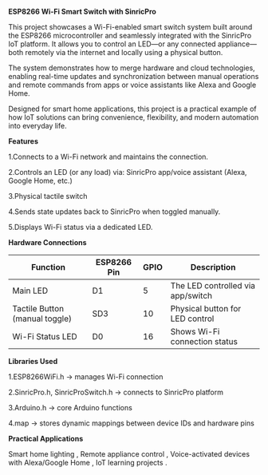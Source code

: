 **ESP8266 Wi-Fi Smart Switch with SinricPro**

This project showcases a Wi-Fi-enabled smart switch system built around the ESP8266 microcontroller and seamlessly integrated with the SinricPro IoT platform. It allows you to control an LED—or any connected appliance—both remotely via the internet and locally using a physical button.

The system demonstrates how to merge hardware and cloud technologies, enabling real-time updates and synchronization between manual operations and remote commands from apps or voice assistants like Alexa and Google Home.

Designed for smart home applications, this project is a practical example of how IoT solutions can bring convenience, flexibility, and modern automation into everyday life.

**Features**

1.Connects to a Wi-Fi network and maintains the connection.

2.Controls an LED (or any load) via:
SinricPro app/voice assistant (Alexa, Google Home, etc.)

3.Physical tactile switch

4.Sends state updates back to SinricPro when toggled manually.

5.Displays Wi-Fi status via a dedicated LED.

**Hardware Connections**

| Function                       | ESP8266 Pin | GPIO | Description                       |
| ------------------------------ | ----------- | ---- | --------------------------------- |
| Main LED                       | D1          | 5    | The LED controlled via app/switch |
| Tactile Button (manual toggle) | SD3         | 10   | Physical button for LED control   |
| Wi-Fi Status LED               | D0          | 16   | Shows Wi-Fi connection status     |


**Libraries Used**

1.ESP8266WiFi.h → manages Wi-Fi connection

2.SinricPro.h, SinricProSwitch.h → connects to SinricPro platform

3.Arduino.h → core Arduino functions

4.map → stores dynamic mappings between device IDs and hardware pins

**Practical Applications**

Smart home lighting ,
Remote appliance control ,
Voice-activated devices with Alexa/Google Home ,
IoT learning projects .
